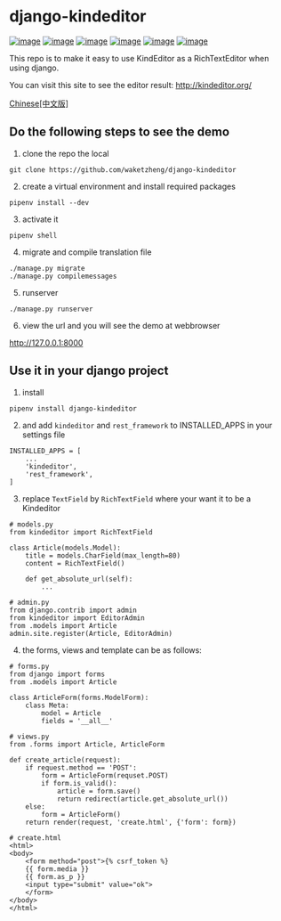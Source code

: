 # django-kindeditor

[![image](https://img.shields.io/pypi/v/django-kindeditor.svg)](https://pypi.org/project/django-kindeditor/)
[![image](https://img.shields.io/pypi/l/django-kinndeditor.svg)](https://pypi.org/project/django-kindeditor/)
[![image](https://img.shields.io/pypi/djversions/django-kindeditor.svg)](https://pypi.org/project/django-kindeditor/)
[![image](https://img.shields.io/pypi/pyversions/django-kineditor.svg)](https://pypi.org/project/django-kineditor/)
[![image](https://img.shields.io/codecov/c/github/waketzheng/django-kindeditor/master.svg)](https://codecov.io/github/waketzheng/django-kindeditor?branch=master)
[![image](https://img.shields.io/badge/code%20style-pep8-green.svg)](https://www.python.org/dev/peps/pep-0008/)


This repo is to make it easy to use KindEditor as a RichTextEditor when using django.

You can visit this site to see the editor result: 
http://kindeditor.org/

[Chinese[中文版]](https://github.com/waketzheng/django-kindeditor/blob/master/README.zh-hans.md)

## Do the following steps to see the demo

1. clone the repo the local

```
git clone https://github.com/waketzheng/django-kindeditor
```

2. create a virtual environment and install required packages

```
pipenv install --dev
```

3. activate it

```
pipenv shell
```

4. migrate and compile translation file

```
./manage.py migrate
./manage.py compilemessages
```

5. runserver

```
./manage.py runserver
```

6. view the url and you will see the demo at webbrowser

http://127.0.0.1:8000


## Use it in your django project

1. install

```
pipenv install django-kindeditor
```

2. and add `kindeditor` and `rest_framework` to INSTALLED_APPS in your settings file

```
INSTALLED_APPS = [
    ...
    'kindeditor',
    'rest_framework',
]
```

3. replace `TextField` by `RichTextField` where your want it to be a Kindeditor

```
# models.py
from kindeditor import RichTextField

class Article(models.Model):
    title = models.CharField(max_length=80)
    content = RichTextField()

    def get_absolute_url(self):
        ...

# admin.py
from django.contrib import admin
from kindeditor import EditorAdmin
from .models import Article
admin.site.register(Article, EditorAdmin)
```

4. the forms, views and template can be as follows:

```
# forms.py
from django import forms
from .models import Article

class ArticleForm(forms.ModelForm):
    class Meta:
        model = Article
        fields = '__all__'

# views.py
from .forms import Article, ArticleForm

def create_article(request):
    if request.method == 'POST':
        form = ArticleForm(requset.POST)
        if form.is_valid():
            article = form.save()
            return redirect(article.get_absolute_url())
    else:
        form = ArticleForm()
    return render(request, 'create.html', {'form': form})

# create.html
<html>
<body>
    <form method="post">{% csrf_token %}
    {{ form.media }}
    {{ form.as_p }}
    <input type="submit" value="ok">
    </form>
</body>
</html>
```
